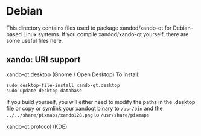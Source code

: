 
Debian
====================
This directory contains files used to package xandod/xando-qt
for Debian-based Linux systems. If you compile xandod/xando-qt yourself, there are some useful files here.

## xando: URI support ##


xando-qt.desktop  (Gnome / Open Desktop)
To install:

	sudo desktop-file-install xando-qt.desktop
	sudo update-desktop-database

If you build yourself, you will either need to modify the paths in
the .desktop file or copy or symlink your xandoqt binary to `/usr/bin`
and the `../../share/pixmaps/xando128.png` to `/usr/share/pixmaps`

xando-qt.protocol (KDE)


